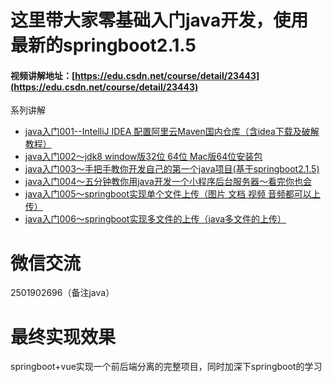 # 这里带大家零基础入门java开发，使用最新的springboot2.1.5



#### 视频讲解地址：[https://edu.csdn.net/course/detail/23443](https://edu.csdn.net/course/detail/23443)

系列讲解
- [java入门001--IntelliJ IDEA 配置阿里云Maven国内仓库（含idea下载及破解教程）](https://www.jianshu.com/p/605d7cd9da59)
- [java入门002～jdk8 window版32位 64位 Mac版64位安装包](https://www.jianshu.com/p/504291d87cc5)
- [java入门003～手把手教你开发自己的第一个java项目(基于springboot2.1.5)](https://www.jianshu.com/p/fe1ec90eb99e)
- [java入门004～五分钟教你用java开发一个小程序后台服务器～看完你也会](https://www.jianshu.com/p/23bb2aac3986)
- [java入门005～springboot实现单个文件上传（图片 文档 视频 音频都可以上传）](https://www.jianshu.com/p/4dfbdc28b7c0)
- [java入门006～springboot实现多文件的上传（java多文件的上传）](https://www.jianshu.com/p/52175a3216c0)
# 微信交流
2501902696（备注java）

# 最终实现效果
springboot+vue实现一个前后端分离的完整项目，同时加深下springboot的学习
